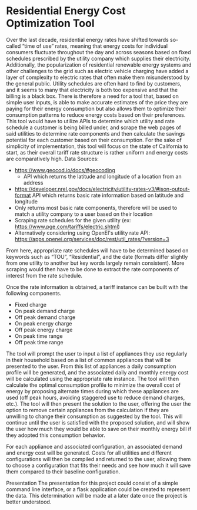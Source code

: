 # Residential Energy Cost Optimization Tool

Over the last decade, residential energy rates have shifted towards so-called “time of use” rates, meaning that energy costs for individual consumers fluctuate throughout the day and across seasons based on fixed schedules prescribed by the utility company which supplies their electricity. Additionally, the popularization of residential renewable energy systems and other challenges to the grid such as electric vehicle charging have added a layer of complexity to electric rates that often make them misunderstood by the general public. Utility schedules are often hard to find by customers, and it seems to many that electricity is both too expensive and that the billing is a black box. There is therefore a need for a tool that, based on simple user inputs, is able to make accurate estimates of the price they are paying for their energy consumption but also allows them to optimize their consumption patterns to reduce energy costs based on their preferences. This tool would have to utilize APIs to determine which utility and rate schedule a customer is being billed under, and scrape the web pages of said utilities to determine rate components and then calculate the savings potential for each customer based on their consumption. For the sake of simplicity of implementation, this tool will focus on the state of California to start, as their overall tariff rate structure is rather uniform and energy costs are comparatively high.
Data Sources:


- https://www.geocod.io/docs/#geocoding
  - API which returns the latitude and longitude of a location from an address
- https://developer.nrel.gov/docs/electricity/utility-rates-v3/#json-output-format
  API which returns basic rate information based on latitude and longitude
- Only returns most basic rate components, therefore will be used to match a utility company to a user based on their location
- Scraping rate schedules for the given utility (ex: https://www.pge.com/tariffs/electric.shtml)
- Alternatively considering using OpenEI's utility rate API: https://apps.openei.org/services/doc/rest/util_rates/?version=3

From here, appropriate rate schedules will have to be determined based on keywords such as “TOU”, “Residential”, 
and the date (formats differ slightly from one utility to another but key words largely remain consistent). 
More scraping would then have to be done to extract the rate components of interest from the rate schedule.

Once the rate information is obtained, a tariff instance can be built with the following components.
- Fixed charge
- On peak demand charge
- Off peak demand charge
- On peak energy charge
- Off peak energy charge
- On peak time range
- Off peak time range

The tool will prompt the user to input a list of appliances they use regularly in their household based on a list of common appliances that will be presented to the user.
From this list of appliances a daily consumption profile will be generated, and the associated daily and monthly energy cost will be calculated using the appropriate rate instance.
The tool will then calculate the optimal consumption profile to minimize the overall cost of energy by proposing alternate times during which these appliances are used
(off peak hours, avoiding staggered use to reduce demand charges, etc.).
The tool will then present the solution to the user, offering the user the option to remove certain appliances from the calculation if they are unwilling to change their consumption as suggested by the tool.
This will continue until the user is satisfied with the proposed solution,
and will show the user how much they would be able to save on their monthly energy bill if they adopted this consumption behavior.

For each appliance and associated configuration, 
an associated demand and energy cost will be generated. Costs for all utilities and different configurations will then be compiled and returned to the user, 
allowing them to choose a configuration that fits their needs and see how much it will save them compared to their baseline configuration.

Presentation
The presentation for this project could consist of a simple command line interface, or a flask application could be created to represent the data. 
This determination will be made at a later date once the project is better understood.
